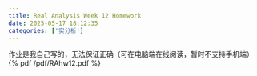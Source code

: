 ```yaml
---
title: Real Analysis Week 12 Homework
date: 2025-05-17 18:12:35
categories: ['实分析']
---
```

作业是我自己写的，无法保证正确（可在电脑端在线阅读，暂时不支持手机端）
{% pdf /pdf/RAhw12.pdf %}